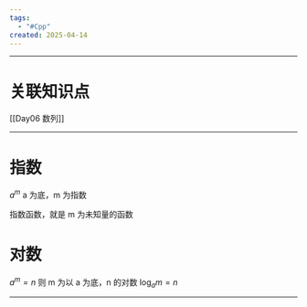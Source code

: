 ```yaml
---
tags:
  - "#Cpp"
created: 2025-04-14
---
```


---
# 关联知识点

[[Day06 数列]]

---
# 指数

$a^m$ a 为底，m 为指数

指数函数，就是 m 为未知量的函数
# 对数

$a^m = n$ 则 m 为以 a 为底，n 的对数
$\log_a m = n$


---
